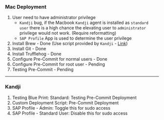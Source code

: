 ### Mac Deployment
1. User need to have administrator privilege
    - `Kandji` bug, if the Macbook `Kandji` agent is installed as `standard user` there is a high chance the elevating user to `administrator` privilege would not work. (Require reformatting)  
    - `SAP Profile` App is used to determine the user privilege
2. Install Brew - Done (Use script provided by `Kandji` - [Link](https://support.kandji.io/support/solutions/articles/72000560518-deploying-homebrew-as-a-custom-script))
3. Install Git - Done
4. Install Trufflehog - Done 
5. Configure Pre-Commit for normal users - Done
5. Configure Pre-Commit for root user - Pending
6. Testing Pre-Commit - Pending

--- 
### Kandji
1. Testing Blue Print: Standard: Testing Pre-Commit Deployment
2. Custom Deployment Script: Pre-Commit Deployment 
3. SAP Profile - Admin: Toggle this for sudo access 
4. SAP Profile - Standard User: Disable this for sudo access
